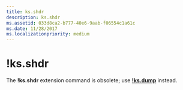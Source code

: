 ```yaml
---
title: ks.shdr
description: ks.shdr
ms.assetid: 033d8ca2-b777-40e6-9aab-f06554c1a61c
ms.date: 11/28/2017
ms.localizationpriority: medium
---
```


# !ks.shdr


The **!ks.shdr** extension command is obsolete; use [**!ks.dump**](-ks-dump.md) instead.

 

 





